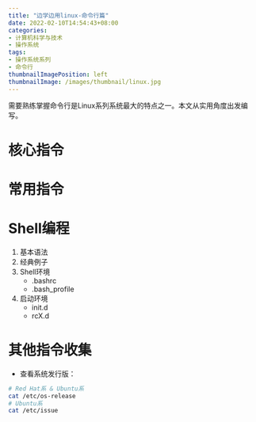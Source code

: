 ```yaml
---
title: "边学边用linux-命令行篇"
date: 2022-02-10T14:54:43+08:00
categories:
- 计算机科学与技术
- 操作系统
tags:
- 操作系统系列
- 命令行
thumbnailImagePosition: left
thumbnailImage: /images/thumbnail/linux.jpg
---
```

需要熟练掌握命令行是Linux系列系统最大的特点之一。本文从实用角度出发编写。
<!--more-->
# 核心指令
# 常用指令
# Shell编程
1. 基本语法
1. 经典例子
1. Shell环境
    - .bashrc
    - .bash_profile
1. 启动环境
    - init.d
    - rcX.d
# 其他指令收集
- 查看系统发行版：
```bash
# Red Hat系 & Ubuntu系
cat /etc/os-release
# Ubuntu系
cat /etc/issue
```